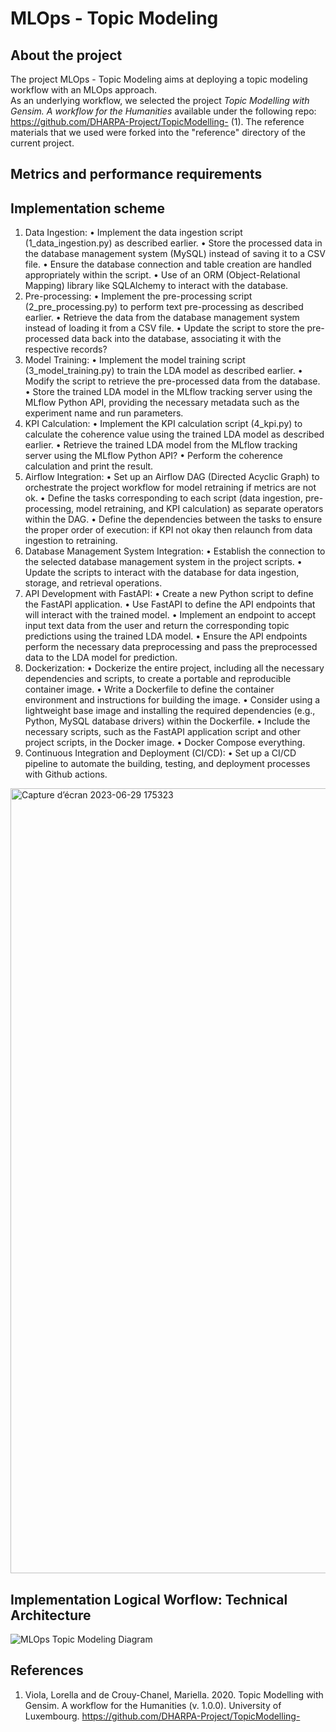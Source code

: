 # MLOps - Topic Modeling

## About the project 
The project MLOps - Topic Modeling aims at deploying a topic modeling workflow with an MLOps approach.<br>
As an underlying workflow, we selected the project <i>Topic Modelling with Gensim. A workflow for the Humanities</i> available under the following repo: https://github.com/DHARPA-Project/TopicModelling- (1). The reference materials that we used were forked into the "reference" directory of the current project.

## Metrics and performance requirements


## Implementation scheme

1. Data Ingestion:
• Implement the data ingestion script (1_data_ingestion.py) as described earlier.
• Store the processed data in the database management system (MySQL) instead of saving it to a CSV file.
• Ensure the database connection and table creation are handled appropriately within the script.
• Use of an ORM (Object-Relational Mapping) library like SQLAlchemy to interact with the database.
2. Pre-processing:
• Implement the pre-processing script (2_pre_processing.py) to perform text pre-processing as described earlier.
• Retrieve the data from the database management system instead of loading it from a CSV file.
• Update the script to store the pre-processed data back into the database, associating it with the respective records?
3. Model Training:
• Implement the model training script (3_model_training.py) to train the LDA model as described earlier.
• Modify the script to retrieve the pre-processed data from the database.
• Store the trained LDA model in the MLflow tracking server using the MLflow Python API, providing the necessary metadata such as the experiment name and run parameters.
4. KPI Calculation:
• Implement the KPI calculation script (4_kpi.py) to calculate the coherence value using the trained LDA model as described earlier.
• Retrieve the trained LDA model from the MLflow tracking server using the MLflow Python API?
• Perform the coherence calculation and print the result.
5. Airflow Integration:
• Set up an Airflow DAG (Directed Acyclic Graph) to orchestrate the project workflow for model retraining if metrics are not ok.
• Define the tasks corresponding to each script (data ingestion, pre-processing, model retraining, and KPI calculation) as separate operators within the DAG.
• Define the dependencies between the tasks to ensure the proper order of execution: if KPI not okay then relaunch from data ingestion to retraining.
6. Database Management System Integration:
• Establish the connection to the selected database management system in the project scripts.
• Update the scripts to interact with the database for data ingestion, storage, and retrieval operations.
7. API Development with FastAPI:
• Create a new Python script to define the FastAPI application.
• Use FastAPI to define the API endpoints that will interact with the trained model.
• Implement an endpoint to accept input text data from the user and return the corresponding topic predictions using the trained LDA model.
• Ensure the API endpoints perform the necessary data preprocessing and pass the preprocessed data to the LDA model for prediction.
8. Dockerization:
• Dockerize the entire project, including all the necessary dependencies and scripts, to create a portable and reproducible container image.
• Write a Dockerfile to define the container environment and instructions for building the image.
• Consider using a lightweight base image and installing the required dependencies (e.g., Python, MySQL database drivers) within the Dockerfile.
• Include the necessary scripts, such as the FastAPI application script and other project scripts, in the Docker image.
• Docker Compose everything. 
9. Continuous Integration and Deployment (CI/CD):
• Set up a CI/CD pipeline to automate the building, testing, and deployment processes with Github actions.


<img width="1256" alt="Capture d’écran 2023-06-29 175323" src="https://github.com/MariellaCC/MLOps-TopicModeling/assets/83060092/28010b38-84b1-4d9d-936b-230a4d363053">


## Implementation Logical Worflow: Technical Architecture 

![MLOps Topic Modeling Diagram](https://github.com/MariellaCC/MLOps-TopicModeling/assets/83060092/59550731-6359-4a68-a777-c4fbe51a8e2e)


## References

1. Viola, Lorella and de Crouy-Chanel, Mariella. 2020. Topic Modelling with Gensim. A workflow for the Humanities (v. 1.0.0). University of Luxembourg. https://github.com/DHARPA-Project/TopicModelling-
